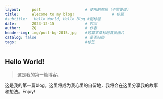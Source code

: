 ```yaml
---
layout:     post   				    # 使用的布局（不需要改）
title:      Wlecome to my blog! 				# 标题 
#subtitle:   Hello World, Hello Blog #副标题
date:       2023-12-15 				# 时间
author:     ZQ 						# 作者
header-img: img/post-bg-2015.jpg 	#这篇文章标题背景图片
catalog: false 						# 是否归档
tags:								#标签
---
```


## Hello World!
>这是我的第一篇博客。

这是我的第一篇blog。这里将成为我心里的自留地，我将会在这里分享我的故事和想法。Enjoy!
